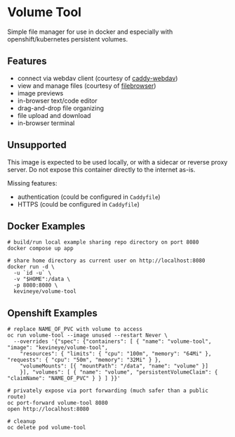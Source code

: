 # Volume Tool

Simple file manager for use in docker and especially with openshift/kubernetes persistent volumes.

## Features

* connect via webdav client (courtesy of [caddy-webdav](https://github.com/mholt/caddy-webdav))
* view and manage files (courtesy of [filebrowser](https://filebrowser.org/features))
* image previews
* in-browser text/code editor
* drag-and-drop file organizing
* file upload and download
* in-browser terminal

## Unsupported

This image is expected to be used locally, or with a sidecar or reverse proxy server. Do not expose this container directly to the internet as-is.

Missing features:

* authentication (could be configured in `Caddyfile`)
* HTTPS (could be configured in `Caddyfile`)

## Docker Examples

    # build/run local example sharing repo directory on port 8080 
    docker compose up app
    
    # share home directory as current user on http://localhost:8080
    docker run -d \
      -u `id -u` \
      -v "$HOME":/data \
      -p 8080:8080 \
      kevineye/volume-tool 

## Openshift Examples

    # replace NAME_OF_PVC with volume to access
    oc run volume-tool --image unused --restart Never \
      --overrides '{"spec": {"containers": [ { "name": "volume-tool", "image": "kevineye/volume-tool",
        "resources": { "limits": { "cpu": "100m", "memory": "64Mi" }, "requests": { "cpu": "50m", "memory": "32Mi" } },
        "volumeMounts": [{ "mountPath": "/data", "name": "volume" }]
        }], "volumes": [ { "name": "volume", "persistentVolumeClaim": { "claimName": "NAME_OF_PVC" } } ] }}'
    
    # privately expose via port forwarding (much safer than a public route)
    oc port-forward volume-tool 8080
    open http://localhost:8080
    
    # cleanup
    oc delete pod volume-tool
